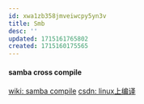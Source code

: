 ```yaml
---
id: xwa1zb358jmveiwcpy5yn3v
title: Smb
desc: ''
updated: 1715161765802
created: 1715160175565
---
```


#### samba cross compile
[wiki: samba compile](https://wiki.samba.org/index.php/Waf)
[csdn: linux上编译](https://blog.csdn.net/jsnhux/article/details/108881842)
